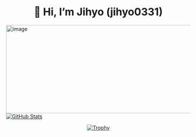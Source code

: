 <h1 align="center">👋 Hi, I’m Jihyo (jihyo0331)</h1>

<p align="center">
  <a href="https://github.com/jihyo0331">
</p>
  <img width="1017" height="241" alt="image" src="https://github.com/user-attachments/assets/d5254b7d-9f3c-4120-8fc9-5407172af3d6" />
  <img src="https://github-readme-stats.vercel.app/api?username=jihyo0331&show_icons=true&theme=dark&hide_border=true" alt="GitHub Stats" />
<p align="center">
  <img src="https://github-profile-trophy.vercel.app/?username=jihyo0331&theme=dark&no-frame=true" alt="Trophy" />
</p>
